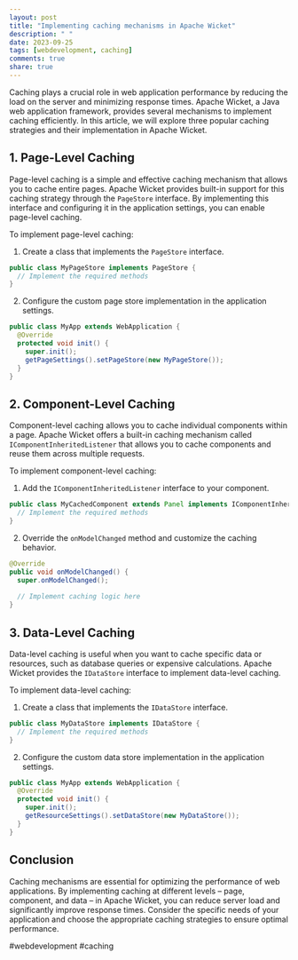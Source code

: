 ```yaml
---
layout: post
title: "Implementing caching mechanisms in Apache Wicket"
description: " "
date: 2023-09-25
tags: [webdevelopment, caching]
comments: true
share: true
---
```


Caching plays a crucial role in web application performance by reducing the load on the server and minimizing response times. Apache Wicket, a Java web application framework, provides several mechanisms to implement caching efficiently. In this article, we will explore three popular caching strategies and their implementation in Apache Wicket.

## 1. Page-Level Caching

Page-level caching is a simple and effective caching mechanism that allows you to cache entire pages. Apache Wicket provides built-in support for this caching strategy through the `PageStore` interface. By implementing this interface and configuring it in the application settings, you can enable page-level caching.

To implement page-level caching:

1. Create a class that implements the `PageStore` interface.
```java
public class MyPageStore implements PageStore {
  // Implement the required methods
}
```

2. Configure the custom page store implementation in the application settings.
```java
public class MyApp extends WebApplication {
  @Override
  protected void init() {
    super.init();
    getPageSettings().setPageStore(new MyPageStore());
  }
}
```

## 2. Component-Level Caching

Component-level caching allows you to cache individual components within a page. Apache Wicket offers a built-in caching mechanism called `IComponentInheritedListener` that allows you to cache components and reuse them across multiple requests.

To implement component-level caching:

1. Add the `IComponentInheritedListener` interface to your component.
```java
public class MyCachedComponent extends Panel implements IComponentInheritedListener {
  // Implement the required methods
}
```

2. Override the `onModelChanged` method and customize the caching behavior.
```java
@Override
public void onModelChanged() {
  super.onModelChanged();
  
  // Implement caching logic here
}
```

## 3. Data-Level Caching

Data-level caching is useful when you want to cache specific data or resources, such as database queries or expensive calculations. Apache Wicket provides the `IDataStore` interface to implement data-level caching.

To implement data-level caching:

1. Create a class that implements the `IDataStore` interface.
```java
public class MyDataStore implements IDataStore {
  // Implement the required methods
}
```

2. Configure the custom data store implementation in the application settings.
```java
public class MyApp extends WebApplication {
  @Override
  protected void init() {
    super.init();
    getResourceSettings().setDataStore(new MyDataStore());
  }
}
```

## Conclusion

Caching mechanisms are essential for optimizing the performance of web applications. By implementing caching at different levels – page, component, and data – in Apache Wicket, you can reduce server load and significantly improve response times. Consider the specific needs of your application and choose the appropriate caching strategies to ensure optimal performance.

#webdevelopment #caching